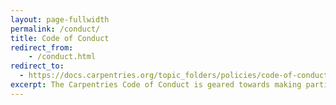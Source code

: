 ```yaml
---
layout: page-fullwidth
permalink: /conduct/
title: Code of Conduct
redirect_from:
    - /conduct.html
redirect_to:
  - https://docs.carpentries.org/topic_folders/policies/code-of-conduct.html
excerpt: The Carpentries Code of Conduct is geared towards making participation an enjoyable and fulfilling experience for all
---
```


